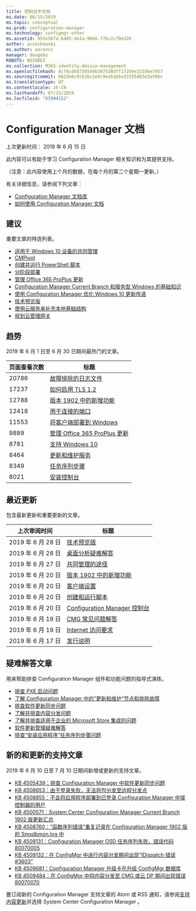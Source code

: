 ```yaml
---
title: 控制台中文档
ms.date: 06/15/2019
ms.topic: conceptual
ms.prod: configuration-manager
ms.technology: configmgr-other
ms.assetid: 955e56fa-6485-4a1a-90e6-77bc2cf8e326
author: aczechowski
ms.author: aaroncz
manager: dougeby
ROBOTS: NOINDEX
ms.collection: M365-identity-device-management
ms.openlocfilehash: 4cf8cd6d750549b307530dff17269e32356e7057
ms.sourcegitcommit: b62de6c9cb1bc3e4c9ea5ab5ed3355d83e3a59bc
ms.translationtype: HT
ms.contentlocale: zh-CN
ms.lasthandoff: 07/15/2019
ms.locfileid: "67894152"
---
```

<!-- 
- Feature 1357546
- This page displays in-console, under the Community workspace, Documentation node. 
- Don't use any relative links; must be full https://docs.microsoft.com and language neutral
- Process: https://microsoft.sharepoint.com/teams/ConfigMgr/Documents/ContentPub/Data%20collection%20process%20for%20Feature%201357546%20In-console%20documentation.docx?web=1
-->

# <a name="configuration-manager-documentation"></a>Configuration Manager 文档

上次更新时间：  2019 年 6 月 15 日

此内容可以有助于学习 Configuration Manager 相关知识和为其提供支持。

（注意：此内容使用上个月的数据，在每个月的第二个星期一更新。）

有关详细信息，请参阅下列文章：

- [Configuration Manager 文档库](https://docs.microsoft.com/sccm)  
- [如何使用 Configuration Manager 文档](https://docs.microsoft.com/sccm/core/understand/use-docs)

## <a name="recommended"></a>建议

重要文章的特选列表。

- [适用于 Windows 10 设备的共同管理](https://docs.microsoft.com/sccm/comanage/overview)  
- [CMPivot](https://docs.microsoft.com/sccm/core/servers/manage/cmpivot)  
- [创建并运行 PowerShell 脚本](https://docs.microsoft.com/sccm/apps/deploy-use/create-deploy-scripts)  
- [分阶段部署](https://docs.microsoft.com/sccm/osd/deploy-use/create-phased-deployment-for-task-sequence)  
- [管理 Office 365 ProPlus 更新](https://docs.microsoft.com/sccm/sum/deploy-use/manage-office-365-proplus-updates)  
- [Configuration Manager Current Branch 和服务型 Windows 的基础知识](https://docs.microsoft.com/sccm/core/understand/configuration-manager-and-windows-as-service)
- [使用 Configuration Manager 优化 Windows 10 更新传递](https://docs.microsoft.com/sccm/sum/deploy-use/optimize-windows-10-update-delivery)
- [技术预览版](https://docs.microsoft.com/sccm/core/get-started/technical-preview)
- [使用云服务来补充本地基础结构](https://docs.microsoft.com/sccm/core/understand/use-cloud-services)
- [规划云管理网关](https://docs.microsoft.com/sccm/core/clients/manage/plan-cloud-management-gateway)

## <a name="trending"></a>趋势

2019 年 6 月 1 日至 6 月 30 日期间最热门的文章。

| 页面查看次数 | 标题 |
|------------|-------|
| 20786 | [故障排除的日志文件](https://docs.microsoft.com/sccm/core/plan-design/hierarchy/log-files) |
| 17237 | [如何启用 TLS 1.2](https://docs.microsoft.com/sccm/core/plan-design/security/enable-tls-1-2) |
| 12788 | [版本 1902 中的新增功能](https://docs.microsoft.com/sccm/core/plan-design/changes/whats-new-in-version-1902) |
| 12418 | [用于连接的端口](https://docs.microsoft.com/sccm/core/plan-design/hierarchy/ports) |
| 11553 | [将客户端部署到 Windows](https://docs.microsoft.com/sccm/core/clients/deploy/deploy-clients-to-windows-computers) |
| 9889 | [管理 Office 365 ProPlus 更新](https://docs.microsoft.com/sccm/sum/deploy-use/manage-office-365-proplus-updates) |
| 8781 | [支持 Windows 10](https://docs.microsoft.com/sccm/core/plan-design/configs/support-for-windows-10) |
| 8464 | [更新和维护服务](https://docs.microsoft.com/sccm/core/servers/manage/updates) |
| 8349 | [任务序列步骤](https://docs.microsoft.com/sccm/osd/understand/task-sequence-steps) |
| 8021 | [安装控制台](https://docs.microsoft.com/sccm/core/servers/deploy/install/install-consoles) |

## <a name="recently-updated"></a>最近更新

包含最新更新和重要更新的文章。

| 上次审阅时间 | 标题 |
|---------------|-------|
| 2019 年 6 月 28 日 | [技术预览版](https://docs.microsoft.com/sccm/core/get-started/technical-preview) |
| 2019 年 6 月 28 日 | [桌面分析疑难解答](https://docs.microsoft.com/sccm/desktop-analytics/troubleshooting) |
| 2019 年 6 月 27 日 | [共同管理的途径](https://docs.microsoft.com/sccm/comanage/quickstart-paths) |
| 2019 年 6 月 20 日 | [版本 1902 中的新增功能](https://docs.microsoft.com/sccm/core/plan-design/changes/whats-new-in-version-1902) |
| 2019 年 6 月 20 日 | [客户端设置](https://docs.microsoft.com/sccm/core/clients/deploy/about-client-settings) |
| 2019 年 6 月 20 日 | [创建和运行脚本](https://docs.microsoft.com/sccm/apps/deploy-use/create-deploy-scripts) |
| 2019 年 6 月 20 日 | [Configuration Manager 控制台](https://docs.microsoft.com/sccm/core/servers/manage/admin-console) |
| 2019 年 6 月 19 日 | [CMG 常见问题解答](https://docs.microsoft.com/sccm/core/clients/manage/cmg/cloud-management-gateway-faq) |
| 2019 年 6 月 19 日 | [Internet 访问要求](https://docs.microsoft.com/sccm/core/plan-design/network/internet-endpoints) |
| 2019 年 6 月 17 日 | [发行说明](https://docs.microsoft.com/sccm/core/servers/deploy/install/release-notes) |

## <a name="troubleshooting-articles"></a>疑难解答文章

用来帮助排查 Configuration Manager 组件和功能问题的指导式演练。

- [排查 PXE 启动问题](https://support.microsoft.com/help/4468612)
- [了解 Configuration Manager 中的“更新和维护”节点和排除故障](https://support.microsoft.com/help/4490424)
- [排查软件更新同步问题](https://support.microsoft.com/help/10059)
- [了解并排查内容分发问题](https://support.microsoft.com/help/4482728)
- [了解并排查适用于企业的 Microsoft Store 集成的问题](https://support.microsoft.com/help/4010214)
- [软件更新管理疑难解答](https://support.microsoft.com/help/10680)
- [排查“安装应用程序”任务序列步骤问题](https://support.microsoft.com/help/18408/)

## <a name="new-and-updated-support-articles"></a>新的和更新的支持文章

2019 年 6 月 10 日至 7 月 10 日期间新增或更新的支持文章。

- [KB 4505439：排查 Configuration Manager 中软件更新同步问题](https://support.microsoft.com/help/4505439)
- [KB 4508653：由于登录失败，无法将包分发至远程分发点](https://support.microsoft.com/help/4508653)
- [KB 4508855：不会将应用程序部署到已登录 Configuration Manager 中域控制器的用户](https://support.microsoft.com/help/4508855)
- [KB 4500571：System Center Configuration Manager Current Branch 1902 版更新汇总](https://support.microsoft.com/help/4500571)
- [KB 4508760：“函数序列错误”重复记录在 Configuration Manager 1902 版的 Smsdbmon.log 中](https://support.microsoft.com/help/4508760)
- [KB 4509131：Configuration Manager OSD 任务序列失败，错误代码 80070005](https://support.microsoft.com/help/4509131)
- [KB 4509132：在 ConfigMgr 中进行内容分发期间出现“IDispatch 错误 #3603”](https://support.microsoft.com/help/4509132)
- [KB 4509681：Configuration Manager 升级卡在升级 ConfigMgr 数据库](https://support.microsoft.com/help/4509681)
- [KB 4509484：在 ConfigMgr 中将内容分发至 CMG 或云 DP 期间出现错误 80070070](https://support.microsoft.com/help/4509484)

要订阅新的 Configuration Manager 支持文章的 Atom 或 RSS 通知，请参阅[支持内容更新](https://support.microsoft.com/help/4089498/)并选择 System Center Configuration Manager  。  
